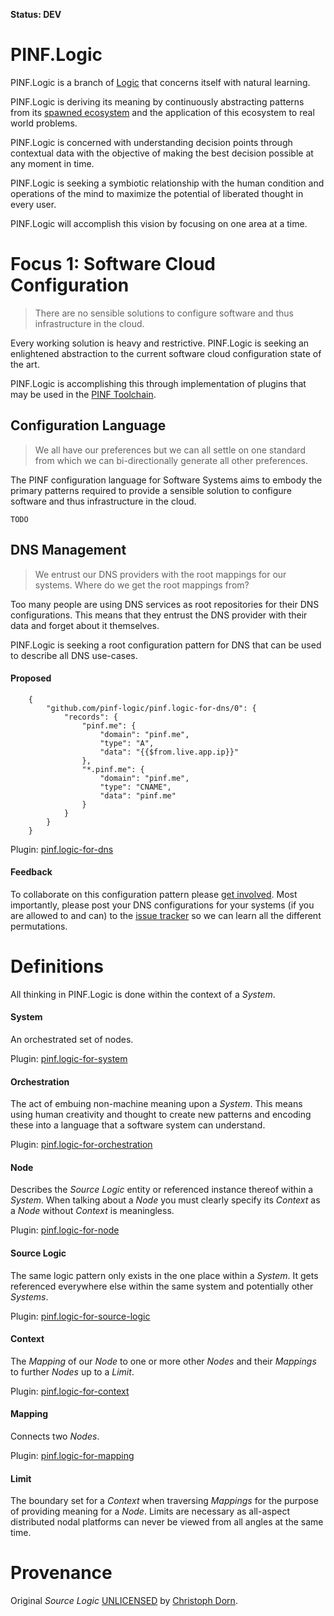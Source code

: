 **Status: DEV**

PINF.Logic
==========

PINF.Logic is a branch of [Logic](http://en.wikipedia.org/wiki/Logic) that concerns itself with natural learning.

PINF.Logic is deriving its meaning by continuously abstracting patterns from its [spawned ecosystem](https://genesis.pinf.org) and the application of this ecosystem to real world problems.

PINF.Logic is concerned with understanding decision points through contextual data with the objective of making the best decision possible at any moment in time.

PINF.Logic is seeking a symbiotic relationship with the human condition and operations of the mind to maximize the potential of liberated thought in every user.

PINF.Logic will accomplish this vision by focusing on one area at a time.


Focus 1: Software Cloud Configuration
=====================================

> There are no sensible solutions to configure software and thus infrastructure in the cloud.

Every working solution is heavy and restrictive. PINF.Logic is seeking an enlightened abstraction to the current software cloud configuration state of the art.

PINF.Logic is accomplishing this through implementation of plugins that may be used in the [PINF Toolchain](http://pinf.org).

Configuration Language
----------------------

> We all have our preferences but we can all settle on one standard from which we can bi-directionally generate all other preferences.

The PINF configuration language for Software Systems aims to embody the primary patterns required to provide a sensible solution to configure software and thus infrastructure in the cloud.

````
TODO
````


DNS Management
--------------

> We entrust our DNS providers with the root mappings for our systems. Where do we get the root mappings from?

Too many people are using DNS services as root repositories for their DNS configurations. This means that they entrust the DNS provider with their data and forget about it themselves.

PINF.Logic is seeking a root configuration pattern for DNS that can be used to describe all DNS use-cases.

#### Proposed

````
	{
		"github.com/pinf-logic/pinf.logic-for-dns/0": {
			"records": {
			    "pinf.me": {
			        "domain": "pinf.me",
			        "type": "A",
			        "data": "{{$from.live.app.ip}}"
			    },
			    "*.pinf.me": {
			        "domain": "pinf.me",
			        "type": "CNAME",
			        "data": "pinf.me"
			    }
			}
		}
	}
````

Plugin: [pinf.logic-for-dns](https://github.com/pinf-logic/pinf.logic-for-dns)


#### Feedback

To collaborate on this configuration pattern please [get involved](https://github.com/pinf-logic/pinf.logic-for-dns). Most importantly, please post your DNS configurations for your systems (if you are allowed to and can) to the [issue tracker](https://github.com/pinf-logic/pinf.logic-for-dns/issues) so we can learn all the different permutations.


Definitions
===========

All thinking in PINF.Logic is done within the context of a *System*.

#### System

An orchestrated set of nodes.

Plugin: [pinf.logic-for-system](https://github.com/pinf-logic/pinf.logic-for-system)


#### Orchestration

The act of embuing non-machine meaning upon a *System*. This means using human creativity and thought to create new patterns and encoding these into a language that a software system can understand.

Plugin: [pinf.logic-for-orchestration](https://github.com/pinf-logic/pinf.logic-for-orchestration)


#### Node

Describes the *Source Logic* entity or referenced instance thereof within a *System*. When talking about a *Node* you must clearly specify its *Context* as a *Node* without *Context* is meaningless.

Plugin: [pinf.logic-for-node](https://github.com/pinf-logic/pinf.logic-for-node)


#### Source Logic

The same logic pattern only exists in the one place within a *System*. It gets referenced everywhere else within the same system and potentially other *Systems*.

Plugin: [pinf.logic-for-source-logic](https://github.com/pinf-logic/pinf.logic-for-source-logic)


#### Context

The *Mapping* of our *Node* to one or more other *Nodes* and their *Mappings* to further *Nodes* up to a *Limit*.

Plugin: [pinf.logic-for-context](https://github.com/pinf-logic/pinf.logic-for-context)


#### Mapping

Connects two *Nodes*.

Plugin: [pinf.logic-for-mapping](https://github.com/pinf-logic/pinf.logic-for-mapping)


#### Limit

The boundary set for a *Context* when traversing *Mappings* for the purpose of providing meaning for a *Node*. Limits are necessary as all-aspect distributed nodal platforms can never be viewed from all angles at the same time.


Provenance
==========

Original *Source Logic* [UNLICENSED](http://unlicense.org/) by [Christoph Dorn](http://christophdorn.com).

